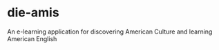 # die-amis
An e-learning application for discovering American Culture and learning American English
